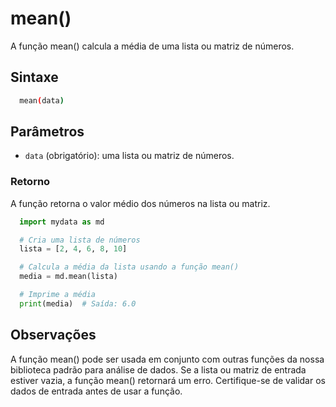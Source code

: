 # mean()

A função mean() calcula a média de uma lista ou matriz de números.

## Sintaxe

```bash
  mean(data)
```

## Parâmetros

- `data` (obrigatório): uma lista ou matriz de números.

### Retorno

A função retorna o valor médio dos números na lista ou matriz.

```python
  import mydata as md

  # Cria uma lista de números
  lista = [2, 4, 6, 8, 10]

  # Calcula a média da lista usando a função mean()
  media = md.mean(lista)

  # Imprime a média
  print(media)  # Saída: 6.0
```

## Observações

A função mean() pode ser usada em conjunto com outras funções da nossa biblioteca padrão para análise de dados.
Se a lista ou matriz de entrada estiver vazia, a função mean() retornará um erro. Certifique-se de validar os dados de entrada antes de usar a função.